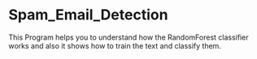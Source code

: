 # Spam_Email_Detection
This Program helps you to understand how the RandomForest classifier works and also it shows how to train the text and classify them.
